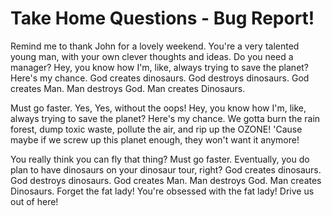 # Take Home Questions - Bug Report!

Remind me to thank John for a lovely weekend. You're a very talented young man, with your own clever thoughts and ideas. Do you need a manager? Hey, you know how I'm, like, always trying to save the planet? Here's my chance. God creates dinosaurs. God destroys dinosaurs. God creates Man. Man destroys God. Man creates Dinosaurs.

Must go faster. Yes, Yes, without the oops! Hey, you know how I'm, like, always trying to save the planet? Here's my chance. We gotta burn the rain forest, dump toxic waste, pollute the air, and rip up the OZONE! 'Cause maybe if we screw up this planet enough, they won't want it anymore!

You really think you can fly that thing? Must go faster. Eventually, you do plan to have dinosaurs on your dinosaur tour, right? God creates dinosaurs. God destroys dinosaurs. God creates Man. Man destroys God. Man creates Dinosaurs. Forget the fat lady! You're obsessed with the fat lady! Drive us out of here!

